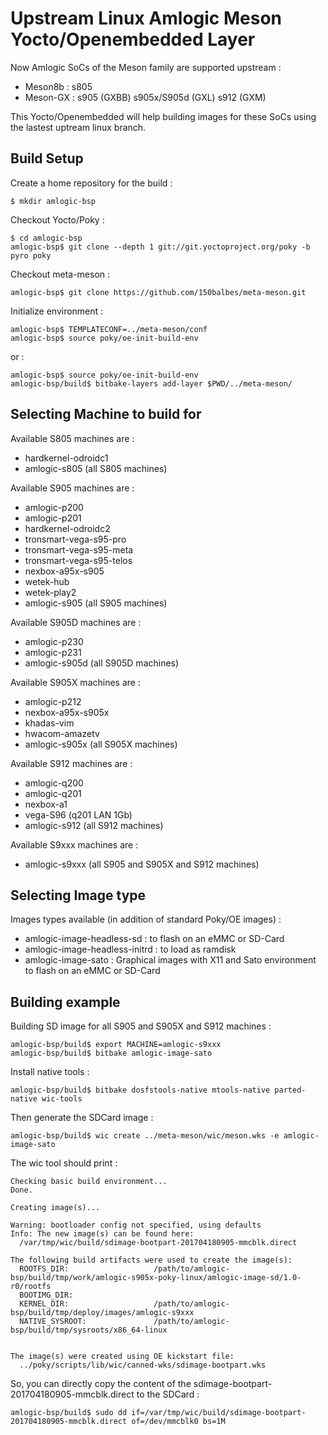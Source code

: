 # Upstream Linux Amlogic Meson Yocto/Openembedded Layer

Now Amlogic SoCs of the Meson family are supported upstream :
 - Meson8b : s805
 - Meson-GX : s905 (GXBB) s905x/S905d (GXL) s912 (GXM)

This Yocto/Openembedded will help building images for these SoCs using the lastest uptream linux branch.

## Build Setup

Create a home repository for the build :
```
$ mkdir amlogic-bsp
```

Checkout Yocto/Poky :
```
$ cd amlogic-bsp
amlogic-bsp$ git clone --depth 1 git://git.yoctoproject.org/poky -b pyro poky
```

Checkout meta-meson :
```
amlogic-bsp$ git clone https://github.com/150balbes/meta-meson.git
```

Initialize environment :
```
amlogic-bsp$ TEMPLATECONF=../meta-meson/conf
amlogic-bsp$ source poky/oe-init-build-env
```

or :

```
amlogic-bsp$ source poky/oe-init-build-env
amlogic-bsp/build$ bitbake-layers add-layer $PWD/../meta-meson/
```

## Selecting Machine to build for

Available S805 machines are :
 - hardkernel-odroidc1
 - amlogic-s805 (all S805 machines)

Available S905 machines are :
 - amlogic-p200
 - amlogic-p201
 - hardkernel-odroidc2
 - tronsmart-vega-s95-pro
 - tronsmart-vega-s95-meta
 - tronsmart-vega-s95-telos
 - nexbox-a95x-s905
 - wetek-hub
 - wetek-play2
 - amlogic-s905 (all S905 machines)

Available S905D machines are :
 - amlogic-p230
 - amlogic-p231
 - amlogic-s905d (all S905D machines)

Available S905X machines are :
 - amlogic-p212
 - nexbox-a95x-s905x
 - khadas-vim
 - hwacom-amazetv
 - amlogic-s905x (all S905X machines)

Available S912 machines are :
 - amlogic-q200
 - amlogic-q201
 - nexbox-a1
 - vega-S96 (q201 LAN 1Gb)
 - amlogic-s912 (all S912 machines)

Available S9xxx machines are :
 - amlogic-s9xxx (all S905 and S905X and S912 machines)

## Selecting Image type

Images types available (in addition of standard Poky/OE images) :
 - amlogic-image-headless-sd : to flash on an eMMC or SD-Card
 - amlogic-image-headless-initrd : to load as ramdisk
 - amlogic-image-sato : Graphical images with X11 and Sato environment to flash on an eMMC or SD-Card

## Building example

Building SD image for all S905 and S905X and S912 machines :
```
amlogic-bsp/build$ export MACHINE=amlogic-s9xxx
amlogic-bsp/build$ bitbake amlogic-image-sato
```

Install native tools :
```
amlogic-bsp/build$ bitbake dosfstools-native mtools-native parted-native wic-tools
```

Then generate the SDCard image :
```
amlogic-bsp/build$ wic create ../meta-meson/wic/meson.wks -e amlogic-image-sato
```

The wic tool should print :
```
Checking basic build environment...
Done.

Creating image(s)...

Warning: bootloader config not specified, using defaults
Info: The new image(s) can be found here:
  /var/tmp/wic/build/sdimage-bootpart-201704180905-mmcblk.direct

The following build artifacts were used to create the image(s):
  ROOTFS_DIR:                   /path/to/amlogic-bsp/build/tmp/work/amlogic-s905x-poky-linux/amlogic-image-sd/1.0-r0/rootfs
  BOOTIMG_DIR:                  
  KERNEL_DIR:                   /path/to/amlogic-bsp/build/tmp/deploy/images/amlogic-s9xxx
  NATIVE_SYSROOT:               /path/to/amlogic-bsp/build/tmp/sysroots/x86_64-linux


The image(s) were created using OE kickstart file:
  ../poky/scripts/lib/wic/canned-wks/sdimage-bootpart.wks
```

So, you can directly copy the content of the sdimage-bootpart-201704180905-mmcblk.direct to the SDCard :
```
amlogic-bsp/build$ sudo dd if=/var/tmp/wic/build/sdimage-bootpart-201704180905-mmcblk.direct of=/dev/mmcblk0 bs=1M
```
